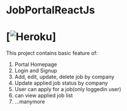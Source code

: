 # JobPortalReactJs 

[![Heroku](https://heroku-badge.herokuapp.com/?app=heroku-badge)]
==================================================================  
This project contains basic feature of:
1. Portal Homepage  
2. Login and Signup  
3. Add, edit, update, delete job by company  
4. Update applied job status by company  
5. User can apply for a job(only loggedin user)  
6. can view applied job list  
7. ...manymore
